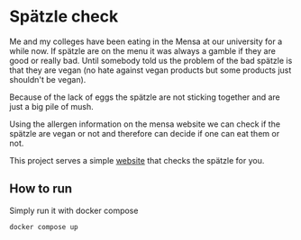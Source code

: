 # Spätzle check

Me and my colleges have been eating in the Mensa at our university for a while now. If spätzle are on the menu it was always a gamble if they are good or really bad. Until somebody told us the problem of the bad spätzle is that they are vegan (no hate against vegan products but some products just shouldn't be vegan). 


Because of the lack of eggs the spätzle are not sticking together and are just a big pile of mush.

Using the allergen information on the mensa website we can check if the spätzle are vegan or not and therefore can decide if one can eat them or not. 

This project serves a simple [website](https://spaetzle.traberph.de) that checks the spätzle for you.

## How to run
Simply run it with docker compose

```
docker compose up
```
